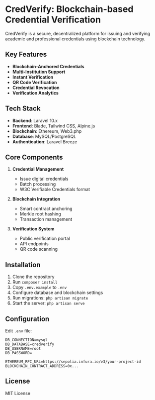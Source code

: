 # CredVerify: Blockchain-based Credential Verification

CredVerify is a secure, decentralized platform for issuing and verifying academic and professional credentials using blockchain technology.

## Key Features

- **Blockchain-Anchored Credentials**
- **Multi-Institution Support**
- **Instant Verification**
- **QR Code Verification**
- **Credential Revocation**
- **Verification Analytics**

## Tech Stack

- **Backend**: Laravel 10.x
- **Frontend**: Blade, Tailwind CSS, Alpine.js
- **Blockchain**: Ethereum, Web3.php
- **Database**: MySQL/PostgreSQL
- **Authentication**: Laravel Breeze

## Core Components

1. **Credential Management**
   - Issue digital credentials
   - Batch processing
   - W3C Verifiable Credentials format

2. **Blockchain Integration**
   - Smart contract anchoring
   - Merkle root hashing
   - Transaction management

3. **Verification System**
   - Public verification portal
   - API endpoints
   - QR code scanning

## Installation

1. Clone the repository
2. Run `composer install`
3. Copy `.env.example` to `.env`
4. Configure database and blockchain settings
5. Run migrations: `php artisan migrate`
6. Start the server: `php artisan serve`

## Configuration

Edit `.env` file:
```
DB_CONNECTION=mysql
DB_DATABASE=credverify
DB_USERNAME=root
DB_PASSWORD=

ETHEREUM_RPC_URL=https://sepolia.infura.io/v3/your-project-id
BLOCKCHAIN_CONTRACT_ADDRESS=0x...
```

## License

MIT License
